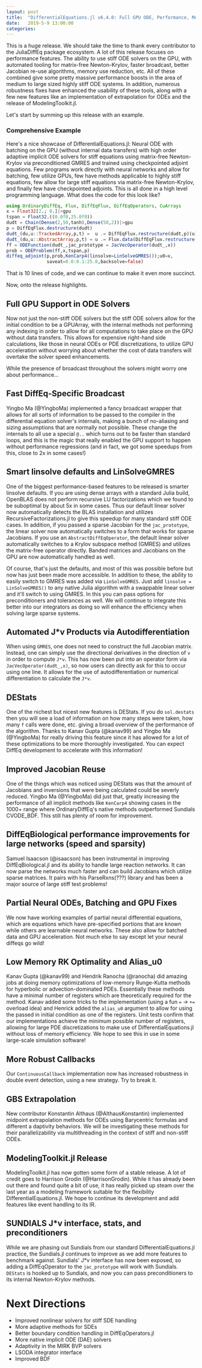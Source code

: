 ```yaml
---
layout: post
title:  "DifferentialEquations.jl v6.4.0: Full GPU ODE, Performance, ModelingToolkit"
date:   2019-5-9 13:00:00
categories:
---
```


This is a huge release. We should take the time to thank every contributor
to the JuliaDiffEq package ecosystem. A lot of this release focuses on performance
features. The ability to use stiff ODE solvers on the GPU, with automated
tooling for matrix-free Newton-Krylov, faster broadcast, better Jacobian
re-use algorithms, memory use reduction, etc. All of these combined give some
pretty massive performance boosts in the area of medium to large sized highly
stiff ODE systems. In addition, numerous robustness fixes have enhanced the
usability of these tools, along with a few new features like an implementation
of extrapolation for ODEs and the release of ModelingToolkit.jl.

Let's start by summing up this release with an example.

### Comprehensive Example

Here's a nice showcase of DifferentialEquations.jl: Neural ODE with batching on
the GPU (without internal data transfers) with high order adaptive implicit ODE
solvers for stiff equations using matrix-free Newton-Krylov via preconditioned
GMRES and trained using checkpointed adjoint equations. Few programs work
directly with neural networks and allow for batching, few utilize GPUs, few
have methods applicable to highly stiff equations, few allow for large stiff
equations via matrix-free Newton-Krylov, and finally few have checkpointed
adjoints. This is all done in a high level programming language. What does the
code for this look like?

```julia
using OrdinaryDiffEq, Flux, DiffEqFlux, DiffEqOperators, CuArrays
x = Float32[2.; 0.]|>gpu
tspan = Float32.((0.0f0,25.0f0))
dudt = Chain(Dense(2,50,tanh),Dense(50,2))|>gpu
p = DiffEqFlux.destructure(dudt)
dudt_(du,u::TrackedArray,p,t) =  u .= DiffEqFlux.restructure(dudt,p)(u)
dudt_(du,u::AbstractArray,p,t) = u .= Flux.data(DiffEqFlux.restructure(dudt,p)(u))
ff = ODEFunction(dudt_,jac_prototype = JacVecOperator(dudt_,x))
prob = ODEProblem(ff,x,tspan,p)
diffeq_adjoint(p,prob,KenCarp4(linsolve=LinSolveGMRES());u0=x,
               saveat=0.0:0.1:25.0,backsolve=false)
```

That is 10 lines of code, and we can continue to make it even more succinct.

Now, onto the release highlights.

## Full GPU Support in ODE Solvers

Now not just the non-stiff ODE solvers but the stiff ODE solvers allow for
the initial condition to be a GPUArray, with the internal methods not
performing any indexing in order to allow for all computations to take place
on the GPU without data transfers. This allows for expensive right-hand side
calculations, like those in neural ODEs or PDE discretizations, to utilize
GPU acceleration without worrying about whether the cost of data
transfers will overtake the solver speed enhancements.

While the presence of broadcast throughout the solvers might worry one about
performance...

## Fast DiffEq-Specific Broadcast

Yingbo Ma (@YingboMa) implemented a fancy broadcast wrapper that allows for
all sorts of information to be passed to the compiler in the differential
equation solver's internals, making a bunch of no-aliasing and sizing assumptions
that are normally not possible. These change the internals to all use a
special `@..` which turns out to be faster than standard loops, and this is the
magic that really enabled the GPU support to happen without performance
regressions (and in fact, we got some speedups from this, close to 2x in some
cases!)

## Smart linsolve defaults and LinSolveGMRES

One of the biggest performance-based features to be released is smarter linsolve
defaults. If you are using dense arrays with a standard Julia build, OpenBLAS
does not perform recursive LU factorizations which we found to be suboptimal
by about 5x in some cases. Thus our default linear solver now automatically
detects the BLAS installation and utilizes RecursiveFactorizations.jl to give
this speedup for many standard stiff ODE cases. In addition, if you passed a
sparse Jacobian for the `jac_prototype`, the linear solver now automatically
switches to a form that works for sparse Jacobians. If you use an
`AbstractDiffEqOperator`, the default linear solver automatically switches to
a Krylov subspace method (GMRES) and utilizes the matrix-free operator directly.
Banded matrices and Jacobians on the GPU are now automatically handled as well.

Of course, that's just the defaults, and most of this was possible before but
now has just been made more accessible. In addition to these, the ability to
easily switch to GMRES was added via `LinSolveGMRES`. Just add
`linsolve = LinSolveGMRES()` to any native Julia algorithm with a swappable
linear solver and it'll switch to using GMRES. In this you can pass options
for preconditioners and tolerances as well. We will continue to integrate this
better into our integrators as doing so will enhance the efficiency when
solving large sparse systems.

## Automated J*v Products via Autodifferentiation

When using `GMRES`, one does not need to construct the full Jacobian matrix.
Instead, one can simply use the directional derivatives in the direction of
`v` in order to compute `J*v`. This has now been put into an operator form
via `JacVecOperator(dudt_,x)`, so now users can directly ask for this to
occur using one line. It allows for the use of autodifferentiation or
numerical differentiation to calculate the `J*v`.

## DEStats

One of the nichest but nicest new features is DEStats. If you do `sol.destats`
then you will see a load of information on how many steps were taken, how many
`f` calls were done, etc. giving a broad overview of the performance of the
algorithm. Thanks to Kanav Gupta (@kanav99) and Yingbo Ma (@YingboMa) for really
driving this feature since it has allowed for a lot of these optimizations to
be more thoroughly investigated. You can expect DiffEq development to
accelerate with this information!

## Improved Jacobian Reuse

One of the things which was noticed using DEStats was that the amount of Jacobians
and inversions that were being calculated could be severly reduced. Yingbo Ma (@YingboMa)
did just that, greatly increasing the performance of all implicit methods like
`KenCarp4` showing cases in the 1000+ range where OrdinaryDiffEq's native
methods outperformed Sundials CVODE_BDF. This still has plenty of room for
improvement.

## DiffEqBiological performance improvements for large networks (speed and sparsity)

Samuel Isaacson (@isaacson) has been instrumental in improving DiffEqBiological.jl
and its ability to handle large reaction networks. It can now parse the networks
much faster and can build Jacobians which utilize sparse matrices. It pairs
with his ParseRxns(???) library and has been a major source of large stiff
test problems!

## Partial Neural ODEs, Batching and GPU Fixes

We now have working examples of partial neural differential equations, which
are equations which have pre-specified portions that are known while others
are learnable neural networks. These also allow for batched data and GPU
acceleration. Not much else to say except let your neural diffeqs go wild!

## Low Memory RK Optimality and Alias_u0

Kanav Gupta (@kanav99) and Hendrik Ranocha (@ranocha) did amazing jobs at doing memory optimizations of
low-memory Runge-Kutta methods for hyperbolic or advection-dominated PDEs.
Essentially these methods have a minimal number of registers which are
theoretically required for the method. Kanav added some tricks to the implementation
(using a fun `=` -> `+=` overload idea) and Henrick added the `alias_u0` argument
to allow for using the passed in initial condition as one of the registers. Unit
tests confirm that our implementations achieve the minimum possible number of
registers, allowing for large PDE discretizations to make use of
DifferentialEquations.jl without loss of memory efficiency. We hope to see
this in use in some large-scale simulation software!

## More Robust Callbacks

Our `ContinuousCallback` implementation now has increased robustness in double
event detection, using a new strategy. Try to break it.

## GBS Extrapolation

New contributor Konstantin Althaus (@AlthausKonstantin) implemented midpoint
extrapolation methods for ODEs using Barycentric formulas and different a
daptivity behaviors. We will be investigating these methods for their
parallelizability via multithreading in the context of stiff and non-stiff ODEs.

## ModelingToolkit.jl Release

ModelingToolkit.jl has now gotten some form of a stable release. A lot of credit
goes to Harrison Grodin (@HarrisonGrodin). While it has
already been out there and found quite a bit of use, it has really picked up
steam over the last year as a modeling framework suitable for the flexibility
DifferentialEquations.jl. We hope to continue its development and add features
like event handling to its IR.

## SUNDIALS J*v interface, stats, and preconditioners

While we are phasing out Sundials from our standard DifferentialEquations.jl
practice, the Sundials.jl continues to improve as we add more features to
benchmark against. Sundials' J*v interface has now been exposed, so adding a
DiffEqOperator to the `jac_prototype` will work with Sundials. `DEStats` is
hooked up to Sundials, and now you can pass preconditioners to its internal
Newton-Krylov methods.

# Next Directions

- Improved nonlinear solvers for stiff SDE handling
- More adaptive methods for SDEs
- Better boundary condition handling in DiffEqOperators.jl
- More native implicit ODE (DAE) solvers
- Adaptivity in the MIRK BVP solvers
- LSODA integrator interface
- Improved BDF
